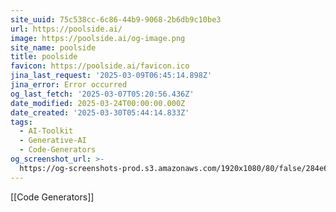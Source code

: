 ```yaml
---
site_uuid: 75c538cc-6c86-44b9-9068-2b6db9c10be3
url: https://poolside.ai/
image: https://poolside.ai/og-image.png
site_name: poolside
title: poolside
favicon: https://poolside.ai/favicon.ico
jina_last_request: '2025-03-09T06:45:14.898Z'
jina_error: Error occurred
og_last_fetch: '2025-03-07T05:20:56.436Z'
date_modified: 2025-03-24T00:00:00.000Z
date_created: '2025-03-30T05:44:14.833Z'
tags:
  - AI-Toolkit
  - Generative-AI
  - Code-Generators
og_screenshot_url: >-
  https://og-screenshots-prod.s3.amazonaws.com/1920x1080/80/false/284e639fd4113edf40c0dfa044e29f462415d40178ee225fdfaa3d69b0737fd8.jpeg
---
```


[[Code Generators]]
